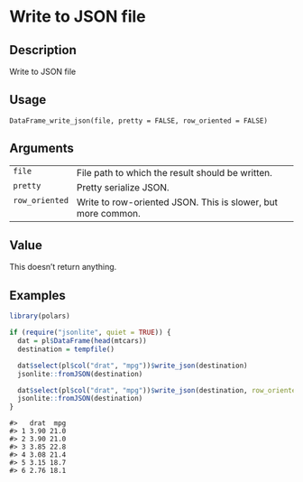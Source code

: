 

# Write to JSON file

## Description

Write to JSON file

## Usage

<pre><code class='language-R'>DataFrame_write_json(file, pretty = FALSE, row_oriented = FALSE)
</code></pre>

## Arguments

<table>
<tr>
<td style="white-space: nowrap; font-family: monospace; vertical-align: top">
<code id="DataFrame_write_json_:_file">file</code>
</td>
<td>
File path to which the result should be written.
</td>
</tr>
<tr>
<td style="white-space: nowrap; font-family: monospace; vertical-align: top">
<code id="DataFrame_write_json_:_pretty">pretty</code>
</td>
<td>
Pretty serialize JSON.
</td>
</tr>
<tr>
<td style="white-space: nowrap; font-family: monospace; vertical-align: top">
<code id="DataFrame_write_json_:_row_oriented">row_oriented</code>
</td>
<td>
Write to row-oriented JSON. This is slower, but more common.
</td>
</tr>
</table>

## Value

This doesn’t return anything.

## Examples

``` r
library(polars)

if (require("jsonlite", quiet = TRUE)) {
  dat = pl$DataFrame(head(mtcars))
  destination = tempfile()

  dat$select(pl$col("drat", "mpg"))$write_json(destination)
  jsonlite::fromJSON(destination)

  dat$select(pl$col("drat", "mpg"))$write_json(destination, row_oriented = TRUE)
  jsonlite::fromJSON(destination)
}
```

    #>   drat  mpg
    #> 1 3.90 21.0
    #> 2 3.90 21.0
    #> 3 3.85 22.8
    #> 4 3.08 21.4
    #> 5 3.15 18.7
    #> 6 2.76 18.1
